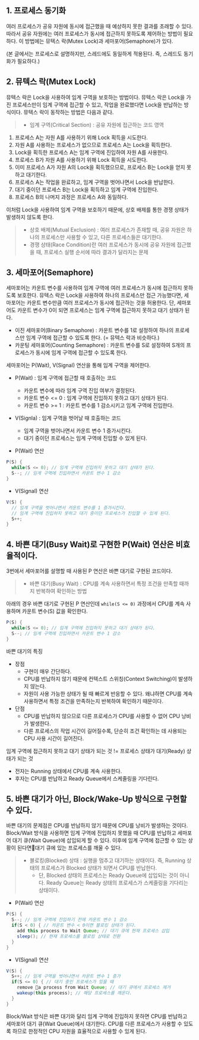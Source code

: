 ## 1. 프로세스 동기화
여러 프로세스가 공유 자원에 동시에 접근했을 때 예상하지 못한 결과를 초래할 수 있다. 따라서 공유 자원에는 여러 프로세스가 동시에 접근하지 못하도록 제어하는 방법이 필요하다. 이 방법에는 뮤텍스 락(Mutex Lock)과 세마포어(Semaphore)가 있다.

(본 글에서는 프로세스로 설명하지만, 스레드에도 동일하게 적용된다. 즉, 스레드도 동기화가 필요하다.)

## 2. 뮤텍스 락(Mutex Lock)
뮤텍스 락은 Lock을 사용하여 임계 구역을 보호하는 방법이다. 뮤텍스 락은 Lock을 가진 프로세스만이 임계 구역에 접근할 수 있고, 작업을 완료했다면 Lock을 반납하는 방식이다. 뮤텍스 락이 동작하는 방법은 다음과 같다.
> - 임계 구역(Critical Section) : 공유 자원에 접근하는 코드 영역
1. 프로세스 A는 자원 A를 사용하기 위해 Lock 획득을 시도한다.
2. 자원 A를 사용하는 프로세스가 없으므로 프로세스 A는 Lock을 획득한다.
3. Lock을 획득한 프로세스 A는 임계 구역에 진입하여 자원 A를 사용한다.
4. 프로세스 B가 자원 A를 사용하기 위해 Lock 획득을 시도한다.
5. 이미 프로세스 A가 자원 A의 Lock을 획득했으므로, 프로세스 B는 Lock을 얻지 못하고 대기한다.
6. 프로세스 A는 작업을 완료하고, 임계 구역을 벗어나면서 Lock을 반납한다.
7. 대기 중이던 프로세스 B는 Lock을 획득하고 임계 구역에 진입한다.
8. 프로세스 B의 나머지 과정은 프로세스 A와 동일하다.

이처럼 Lock을 사용하여 임계 구역을 보호하기 때문에, 상호 배제를 통한 경쟁 상태가 발생하지 않도록 한다.
> - 상호 배제(Mutual Exclusion) : 여러 프로세스가 존재할 때, 공유 자원은 하나의 프로세스만 사용할 수 있고, 다른 프로세스들은 대기한다.
> - 경쟁 상태(Race Condition)란 여러 프로세스가 동시에 공유 자원에 접근했을 때, 프로세스 실행 순서에 따라 결과가 달라지는 문제

## 3. 세마포어(Semaphore)
세마포어는 카운트 변수를 사용하여 임계 구역에 여러 프로세스가 동시에 접근하지 못하도록 보호한다. 뮤텍스 락은 Lock을 사용하여 하나의 프로세스만 접근 가능했다면, 세마포어는 카운트 변수만큼 여러 프로세스가 동시에 접근하는 것을 허용한다. 단, 세마포어도 카운트 변수가 0이 되면 프로세스는 임계 구역에 접근하지 못하고 대기 상태가 된다.
- 이진 세마포어(Binary Semaphore) : 카운트 변수를 1로 설정하여 하나의 프로세스만 임계 구역에 접근할 수 있도록 한다. (= 뮤텍스 락과 비슷하다.)
- 카운팅 세마포어(Counting Semaphore) : 카운트 변수를 S로 설정하여 S개의 프로세스가 동시에 임계 구역에 접근할 수 있도록 한다.

세마포어는 P(Wait), V(Signal) 연산을 통해 임계 구역을 제어한다.
- P(Wait) : 임계 구역에 접근할 때 호출하는 코드
  - 카운트 변수에 따라 임계 구역 진입 여부가 결정된다.
  - 카운트 변수 <= 0 : 임계 구역에 진입하지 못하고 대기 상태가 된다.
  - 카운트 변수 >= 1 : 카운트 변수를 1 감소시키고 임계 구역에 진입한다.
- V(Signla) : 임계 구역을 벗어날 때 호출하는 코드
  - 임계 구역을 벗어나면서 카운트 변수 1 증가시킨다.
  - 대기 중이던 프로세스는 임계 구역에 진입할 수 있게 된다.

- P(Wait) 연산
```java
P(S) {
  while(S <= 0); // 임계 구역에 진입하지 못하고 대기 상태가 된다.
  S--; // 임계 구역에 진입하면서 카운트 변수 1 감소
}
```
- V(Signal) 연산
```java
V(S) {
  // 임계 구역을 벗어나면서 카운트 변수를 1 증가시킨다.
  // 임계 구역에 진입하지 못하고 대기 중이던 프로세스가 진입할 수 있게 된다.
  S++; 
}
```

## 4. 바쁜 대기(Busy Wait)로 구현한 P(Wait) 연산은 비효율적이다.
3번에서 세마포어를 설명할 때 사용된 P 연산은 바쁜 대기로 구현된 코드이다.
> - 바쁜 대기(Busy Wait) : CPU를 계속 사용하면서 특정 조건을 만족할 때까지 반복하여 확인하는 방법

아래의 경우 바쁜 대기로 구현된 P 연산인데 `while(S <= 0)` 과정에서 CPU를 계속 사용하며 카운트 변수(S) 값을 확인한다.  
```java
P(S) {
  while(S <= 0); // 임계 구역에 진입하지 못하고 대기 상태가 된다.
  S--; // 임계 구역에 진입하면서 카운트 변수 1 감소
}
```

바쁜 대기의 특징
- 장점
  - 구현이 매우 간단하다.
  - CPU를 반납하지 않기 때문에 컨텍스트 스위칭(Context Switching)이 발생하지 않는다.
  - 자원이 사용 가능한 상태가 될 때 빠르게 반응할 수 있다. 왜냐하면 CPU를 계속 사용하면서 특정 조건을 만족하는지 반복하여 확인하기 때문이다.
- 단점
  - CPU를 반납하지 않으므로 다른 프로세스가 CPU를 사용할 수 없어 CPU 낭비가 발생한다.
  - 다른 프로세스의 작업 시간이 길어질수록, 단순히 조건 확인하는 데 사용되는 CPU 사용 시간이 길어진다.

임계 구역에 접근하지 못하고 대기 상태가 되는 것 != 프로세스 상태가 대기(Ready) 상태가 되는 것
- 전자는 Running 상태에서 CPU를 계속 사용한다.
- 후자는 CPU를 반납하고 Ready Queue에서 스케줄링을 기다린다.

## 5. 바쁜 대기가 아닌, Block/Wake-Up 방식으로 구현할 수 있다.
바쁜 대기의 문제점은 CPU를 반납하지 않기 때문에 CPU를 낭비가 발생하는 것이다. Block/Wait 방식을 사용하면 임계 구역에 진입하지 못했을 때 CPU를 반납하고 세마포어 대기 큐(Wait Queue)에 삽입되게 할 수 있다. 이후에 임계 구역에 접근할 수 있는 상황이 된다면대기 큐에 있는 프로세스를 깨울 수 있다.
> - 블로킹(Blocked) 상태 : 실행을 멈추고 대기하는 상태이다. 즉, Running 상태의 프로세스가 Blocked 상태가 되면서 CPU를 반납한다.
>   - 단, Blocked 상태의 프로세스는 Ready Queue에 삽입되는 것이 아니다. Ready Queue는 Ready 상태의 프로세스가 스케줄링을 기다리는 상태이다.

- P(Wait) 연산 
```java
P(S) {
  S--; // 임계 구역에 진입하기 전에 카운트 변수 1 감소
  if(S < 0) { // 카운트 변수 < 0이면 블로킹 상태가 된다.
    add this process to Wait Queue; // 대기 큐에 현재 프로세스 삽입
    sleep(); // 현재 프로세스를 블로킹 상태로 전환
  }
}
```
- V(Signal) 연산
```java
V(S) {
  S++; // 임계 구역을 벗어나면서 카운트 변수 1 증가
  if(S <= 0) { // 대기 중인 프로세스가 있을 때
    remove a process from Wait Queue; // 대기 큐에서 프로세스 제거
    wakeup(this process); // 해당 프로세스를 깨운다.
  }
}
```

Block/Wait 방식은 바쁜 대기와 달리 임계 구역에 진입하지 못하면 CPU를 반납하고 세마포어 대기 큐(Wait Queue)에서 대기한다. CPU를 다른 프로세스가 사용할 수 있도록 하므로 한정적인 CPU 자원을 효율적으로 사용할 수 있게 된다.
